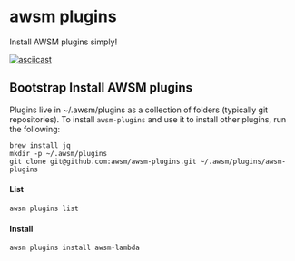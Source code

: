 # awsm plugins

Install AWSM plugins simply!

[![asciicast](https://asciinema.org/a/47xobdkrq5rszonqh4auih5q2.png)](https://asciinema.org/a/47xobdkrq5rszonqh4auih5q2)

## Bootstrap Install AWSM plugins
Plugins live in ~/.awsm/plugins as a collection of folders (typically git repositories). To install `awsm-plugins` and use it to install other plugins, run the following:

```
brew install jq
mkdir -p ~/.awsm/plugins
git clone git@github.com:awsm/awsm-plugins.git ~/.awsm/plugins/awsm-plugins
```

#### List
```
awsm plugins list
```

#### Install

```
awsm plugins install awsm-lambda
```

